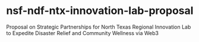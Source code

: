# nsf-ndf-ntx-innovation-lab-proposal
Proposal on Strategic Partnerships for North Texas Regional Innovation Lab to Expedite Disaster Relief and Community Wellness via Web3
